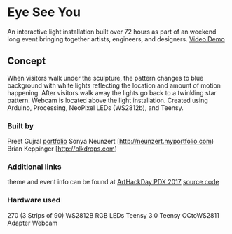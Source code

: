 # Eye See You
An interactive light installation  built over 72 hours as part of an weekend long event bringing together artists, engineers, and designers.
[Video Demo](https://youtu.be/dfAKSpWVmuk)

## Concept
When visitors walk under the sculpture, the pattern changes to blue background with white lights reflecting the location and amount of motion happening. After visitors walk away the lights go back to a twinkling star pattern. Webcam is located above the light installation. Created using Arduino, Processing, NeoPixel  LEDs (WS2812b), and Teensy.

### Built by
Preet Gujral [portfolio](http://wowpreet.com) 
Sonya Neunzert [http://neunzert.myportfolio.com) 
Brian Keppinger [http://blkdrops.com) 

### Additional links
theme and event info can be found at [ArtHackDay PDX 2017](http://www.arthackday.net/events/echo-chamber) 
[source code](https://github.com/preetgujral/eye-see-you) 

### Hardware used
270 (3 Strips of 90) WS2812B RGB LEDs
Teensy 3.0
Teensy OCtoWS2811 Adapter
Webcam
